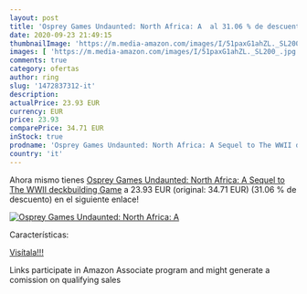 ```yaml
---
layout: post
title: 'Osprey Games Undaunted: North Africa: A  al 31.06 % de descuento'
date: 2020-09-23 21:49:15
thumbnailImage: 'https://m.media-amazon.com/images/I/51paxG1ahZL._SL200_.jpg'
images: [ 'https://m.media-amazon.com/images/I/51paxG1ahZL._SL200_.jpg' ]
comments: true
category: ofertas
author: ring
slug: '1472837312-it'
description:
actualPrice: 23.93 EUR
currency: EUR
price: 23.93
comparePrice: 34.71 EUR
inStock: true
prodname: 'Osprey Games Undaunted: North Africa: A Sequel to The WWII deckbuilding Game'
country: 'it'
---
```


Ahora mismo tienes [Osprey Games Undaunted: North Africa: A Sequel to The WWII deckbuilding Game](https://www.amazon.it/dp/1472837312/?tag=tolees00-21) a 23.93 EUR (original: 34.71 EUR) (31.06 %  de descuento) en el siguiente enlace!

[![Osprey Games Undaunted: North Africa: A ](https://m.media-amazon.com/images/I/51paxG1ahZL._SL200_.jpg)](https://www.amazon.it/dp/1472837312/?tag=tolees00-21)

Características:


[Visítala!!!](https://www.amazon.it/dp/1472837312/?tag=tolees00-21)

Links participate in Amazon Associate program and might generate a comission on qualifying sales

